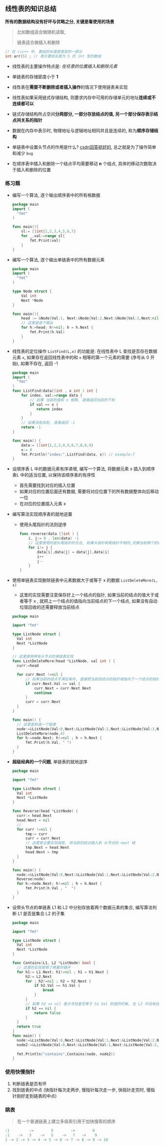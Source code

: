 ## 线性表的知识总结

**所有的数据结构没有好坏与优略之分,  关键是看使用的场景**

> 比如数组适合做随机读取, 
>
> 链表适合做插入和删除

```c
// 在 c/c++ 中, 数组的长度是类型的一部分
int arr[5] ; // 表示要给长度为 5 的 int 型的数组
```

* 线性表的主要操作特点是: *在任意的位置插入和删除元素*

* 单链表的存储密度小于 **1**
* 线性表在**需要不断删除或者插入操作**的情况下使用链表来实现
* 线性表如果采用链式存储结构, 则要求内存中可用的存储单元的地址**连续或不连续都可以**
* 链式存储结构所占空间**分两部分, 一部分存放结点的值, 另一个部分保存表示结点间关系的指针**
* 数据在内存中表示时, 物理地址与逻辑地址相同并且是连续的, 称为**顺序存储结构**
* 单链表中设置头节点的作用是什么? [csdn回答挺好的](https://blog.csdn.net/zheng_ren_feng/article/details/22279043), 总之就是为了操作简单和减少 `bug`
* 在顺序表中插入和删除一个结点平均需要移动 **n** 个结点, 具体的移动次数取决于插入和删除的位置



### 练习题

* 编写一个算法, 逐个输出顺序表中的所有格数据

  ```go
  package main
  import (
  	"fmt"
  )
  
  func main(){
      sl:= []int{1,2,3,4,5,6,7}
      for _,val:=range sl{
          fmt.Print(val)
      }
  }
  ```

* 编写一个算法, 逐个输出单链表中的所有数据元素

  ```go
  package main
  import (
  	"fmt"
  )
  
  type Node struct {
      Val int 
      Next *Node 
  }
  
  func main(){
      head := &Node{Val:1, Next:&Node{Val:2,Next:&Node{Val:3,Next:nil},},}
      // 这里是逐个输出
      for h:=head; h!=nil; h = h.Next {
          fmt.Print(h.Val)
      }
  }
  ```

  

* 线性表的定位操作 `ListFind(L,x)` 的功能是: 在线性表中 L 查找是否存在数据元素 `x`, 如果存在返回线性表中的和 `x` 相等的第一个元素的需要 (序号从 0 开始), 如果不存在, 返回 -1

  ```go
  package main
  import (
  	"fmt"
  )
  func ListFind(data[]int , x int ) int {
      for index, val:=range data {
          // 如果 当前的值和 x 相等, 直接返回当前的下标
          if val == x {
             return index
          }
      }
      // 如果没有找到, 直接返回 -1
      return -1 
  }
  
  func main() {
      data:= []int{1,2,3,4,5,6,7,8,8,9}
      x:= 8
      fmt.Println("index:",ListFind(data, x)) // example:7
  }
  ```

* 设顺序表 L 中的数据元素有序递增, 编写一个算法, 将数据元素 x 插入到顺序表L 中的适当位置, 以保持该顺序表的有序性

  * 首先需要找到对应的插入位置
  * 如果对应的位置后面还有数据, 需要将对应位置下的所有数据整体向后移动一位
  * 在对应的位置插入元素 x

* 编写算法实现顺序表的就地逆置

  * 使用头尾指针的法则逆序

    ```go
    func reverse(data []int ) {
        i, j:= 0 , len(data) -1
        // 这里使用的是头尾指针的方法, 如果头指针和尾指针不相同,交换当前两个的数据元素
        for i!= j {
            data[i],data[j] = data[j],data[i]
            i++
            j--
        }
    }
    ```

* 使用单链表实现删除链表中元素数据大于或等于 x 的数据 `ListDeleteMore(L, x)`

  * 这里的实现需要注意保存好上一个结点的指针, 如果当前的结点的值大于或者等于 x , 就把上一个结点的值指向当前结点的下一个结点, 如果没有自动垃圾回收的还需要释放当前结点

  ```go
  package main
  
  import "fmt"
  
  type ListNode struct {
  	Val int
  	Next *ListNode
  }
  
  // 这里使用带有头节点的单链表实现
  func ListDeleteMore(head *ListNode, val int ) {
  	curr:=head
  
  	for curr.Next !=nil {
  		// 如果当前的结点不满足条件, 直接把当前的结点的指针域指向下一个结点的指针域
  		if curr.Next.Val >= val {
  			curr.Next = curr.Next.Next
  			continue
  		}
  		curr = curr.Next
  	}
  }
  
  func main() {
  	// 这里是构造一个链表
  	node:=&ListNode{Val:0,Next:&ListNode{Val:2,Next:&ListNode{Val:3,Next:&ListNode{Val:5,Next:&ListNode{Val:5,Next:&ListNode{Val:3,Next:&ListNode{Val:4}}}}}}}
  	ListDeleteMore(node,4)
  	for h:=node.Next; h!=nil ; h = h.Next {
  		fmt.Print(h.Val, " ")
  	}
  }
  
  ```

  
  
* **超级经典的一个问题**, 单链表的就地逆序

  ```go
  package main
  
  import "fmt"
  
  type ListNode struct {
  	Val int
  	Next *ListNode
  }
  
  func Reverse(head *ListNode) {
  	curr:= head.Next
  	head.Next = nil
  	// 
  	for curr !=nil {
  		tmp:= curr
  		curr = curr.Next
  		// 这里是主要实现就是, 将当前的结点插入到 头节点的 next 域
  		tmp.Next = head.Next
  		head.Next = tmp
  	}
  }
  
  func main() {
  	node:=&ListNode{Val:0,Next:&ListNode{Val:1,Next:&ListNode{Val:2,Next:&ListNode{Val:3,Next:&ListNode{Val:4}}}}}
  	Reverse(node)
  	for h:=node.Next; h!=nil ; h = h.Next {
  		fmt.Print(h.Val , "  ")
  	}
  }
  
  ```

  

* 设带头节点的单链表 L1 和 L2 中分别存放着两个数据元素的集合, 编写算法判断 L1 是否是集合 L2 的子集

  ```go
  package main
  
  import "fmt"
  
  type ListNode struct {
  	Val int
  	Next *ListNode
  }
  
  func Contains(L1, L2 *ListNode) bool {
  	// 这里的实现使用了两重的循环
  	for h1:= L1.Next; h1!=nil ; h1 = h1.Next {
  		h2:= L2.Next
  		for ; h2!=nil ; h2 = h2.Next {
  			if h2.Val == h1.Val {
  				break
  			}
  		}
  		// 如果 h2 == nil 表示寻找是否等于 h1.Val 的值的时候, 在 L2 中没有找到
  		if h2 == nil {
  			return false
  		}
  	}
  	return true
  }
  func main() {
  	node:=&ListNode{Val:0,Next:&ListNode{Val:1,Next:&ListNode{Val:2,Next:&ListNode{Val:3,Next:&ListNode{Val:4,Next:&ListNode{Val:7}}}}}}
  	node2:=&ListNode{Val:0,Next:&ListNode{Val:1,Next:&ListNode{Val:2,Next:&ListNode{Val:3,Next:&ListNode{Val:4}}}}}
  	
  	fmt.Println("contains",Contains(node, node2))
  }
  
  ```

  

### 使用快慢指针

1. 判断链表是否有环
2. 找到链表的中点 (快指针每次走两步,  慢指针每次走一步,  快指针走完时,  慢指针刚好走到链表的中点)

### 跳表

> 在一个普通链表上建立多级索引用于加快搜索的顺序

```go
:1         ->        5        ->        9
:1    ->   3    ->   5    ->   7   ->    9 
1 -> 2 -> 3 -> 4 -> 5 -> 6 -> 7 -> 8 -> 9 -> 10
```

